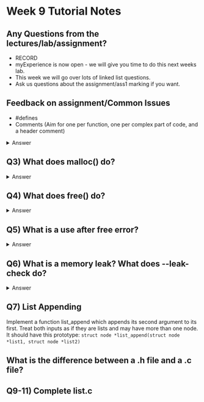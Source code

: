 # Week 9 Tutorial Notes

## Any Questions from the lectures/lab/assignment?

* RECORD
* myExperience is now open - we will give you time to do this next weeks lab.
* This week we will go over lots of linked list questions.
* Ask us questions about the assignment/ass1 marking if you want.

## Feedback on assignment/Common Issues

* #defines
* Comments (Aim for one per function, one per complex part of code, and a header comment)
<details>
<summary>Answer</summary>

![Dont comment like this](images/image.jpg)

</details>

## Q3) What does malloc() do?

<details>
<summary>Answer</summary>

    If we answer this with a diagram, we can show that the memory allocated using malloc is outside the memory for any function, so it lasts beyond the functions themselves.
    Malloc() will always return a pointer that will give us the address of this memory. This means we will have a pointer to a variable that won't be cleaned up automatically and we can pass that around between functions etc.

    The input to malloc() will be the number of bytes needed to store the variable. We will nearly always use sizeof() to find out this value.

    The code below can be useful, but there's not much there. It's more useful to think about what "allocating memory" means. It's basically the idea that we're creating a new variable, except it's only accessible by a pointer and it lasts after the function that created it has returned.

    // a generic linked list node (we could use any struct we want here)
    struct node {
        int data;
        struct node * next;
    };

```c
    struct node *makeNode(int inputData) {
        struct node *n;
        n = malloc(sizeof (struct node));
        return n;
    }
```

</details>

## Q4) What does free() do?

<details>
<summary>Answer</summary>
    
    Free will return allocated memory to the computer. This means it will follow the pointer (which it is given as input) to a memory location and free as much memory as the pointer has allocated to it. free knows how much memory to free based on the information stored when malloc is called as these two functions are from the same library.

</details>

## Q5) What is a use after free error?

<details>
<summary>Answer</summary>
    
    A use after free error occurs when memory which has deallocated with free is subsequently used. Here is a very simple example:
    free(p);
    printf("%d\n", p->data);
    Students often incorrectly believe that it is must be safe to access p->data because nothing can have changed.
    Commonly free will change the contents of the memory it is given (back) to record its internal housekeeping information.

    More generally in a threaded program a malloc could be called in another thread between the free and the printf.

    In more complex programs its common mistake for programmers to free some memory, for example holding a struct, but forget that it is still being used elsewhere in their code (probably via different pointer).

    As their code keeps executing if malloc is called again to store another struct it is likely to be allocated the recently freed memory.

    This means what are meant to be two structs containing different values are now occupying the one piece of memory.

    This has disastrous results as assignments to one struct change the other.

    Not only is this is very difficult to debug, but malicious users exploit these error (in extremely convoluted ways) to bypass security.

    So essentially:

    you malloc some memory
    1) you free that memory
    2) you forget you've freed it, and try to use it again e.g. dereference fields in a struct
    3) somewhere between steps 2 and 3, I malloced memory which ended up in the same memory as yours was
    4) I put whatever I want in that memory; when you try to use it, you get whatever I've put there
    (this might not sound so bad in the scope of COMP1511 code, but it's very dangerous when it comes to things like function pointers, wherein UAF means you can have arbitrary code execution. yay security.)

</details>

## Q6) What is a memory leak? What does --leak-check do?

<details>
<summary>Answer</summary>
    
    A memory leak is when a program doesn't free memory allocated with malloc.

    This is (generally) not important in the programs we write in COMP1511 because they run only for short periods of time and allocate small amounts of memory.

    But if, for example, a web browser allocates memory (calls malloc) every time a user visits a page but doesn't free the memory (call free) when they leave the page, the web browser's memory use will steadily grow, eventually causing performance problems and then if it exhausts available memory, termination.

    So we want you to practice free-ing memory in lab exercises.

    dcc --leak-check warns you when you haven't freed your memory. It uses an underlying tool named valgrind. It translates valgrind output into something hopefully a COMP1511 student can understand.

    Note, the operating system reclaims all memory when a program exits.

</details>

## Q7)  List Appending

Implement a function list_append which appends its second argument to its first. Treat both inputs as if they are lists and may have more than one node. It should have this prototype: `struct node *list_append(struct node *list1, struct node *list2)`


## What is the difference between a .h file and a .c file?

## Q9-11) Complete list.c
